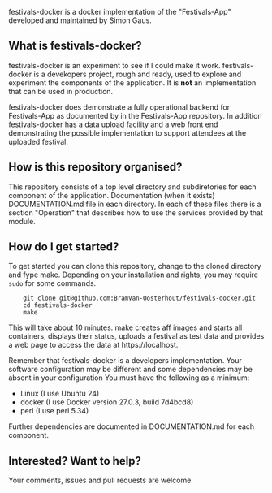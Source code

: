 festivals-docker is a docker implementation of the "Festivals-App" developed and maintained by Simon Gaus.

## What is festivals-docker?
festivals-docker is an experiment to see if I could make it work. festivals-docker is a devekopers project, rough and ready, used to explore and experiment the components of the application. It is __not__ an implementation that can be used in production.

festivals-docker does demonstrate a fully operational backend for  Festivals-App as documented by in the Festivals-App repository. In addition festivals-docker has a data upload facility and a web front end demonstrating the possible implementation to support attendees at the uploaded festival.

## How is this repository organised?
This repository consists of a top level directory and subdiretories for each component of the application. Documentation (when it exists) DOCUMENTATION.md file in each directory. In each of these files there is a section "Operation" that describes how to use the services provided by that module.

## How do I get started?
To get started you can clone this repository, change to the cloned directory and fype make. Depending on your installation and rights, you may require `sudo` for some commands.
```
	git clone git@github.com:BramVan-Oosterhout/festivals-docker.git
    cd festivals-docker
    make
```
This will take about 10 minutes. make creates aff images and starts all containers, displays their status, uploads a festival as test data and provides a web page to access the data at https://localhost. 

Remember that festivals-docker is a developers implementation. Your software configuration may be different and some dependencies may be absent in your configuration
You must have the following as 
a minimum:
*   Linux (I use Ubuntu 24)
*   docker (I use Docker version 27.0.3, build 7d4bcd8)
*   perl (I use perl 5.34)

Further dependencies are documented in DOCUMENTATION.md for each component.

## Interested? Want to help?
Your comments, issues and pull requests are welcome. 


